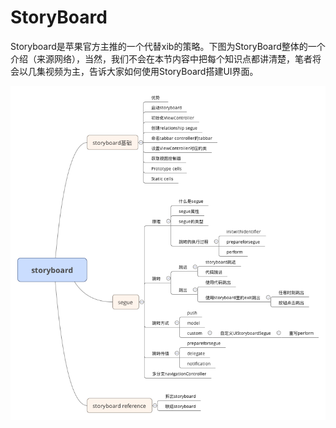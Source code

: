 # **StoryBoard**

Storyboard是苹果官方主推的一个代替xib的策略。下图为StoryBoard整体的一个介绍（来源网络），当然，我们不会在本节内容中把每个知识点都讲清楚，笔者将会以几集视频为主，告诉大家如何使用StoryBoard搭建UI界面。

![](https://github.com/zhang759740844/MyImgs/blob/master/MyBlog/storyboard_28.png?raw=true)



